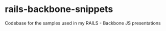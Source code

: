 rails-backbone-snippets
=======================

Codebase for the samples used in my RAILS - Backbone JS presentations